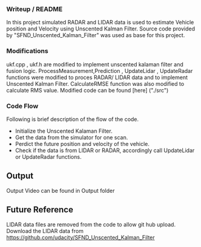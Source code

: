 ### Writeup / README
In this project simulated RADAR and LIDAR data is used to estimate Vehicle position and Velocity using Unscented Kalman Filter. Source code provided by "SFND_Unscented_Kalman_Filter" was used as base for this project. 

### Modifications
ukf.cpp , ukf.h are modified to implement unscented kalaman filter and fusion logic. ProcessMeasurement,Prediction , UpdateLidar , UpdateRadar functions were modified to proces RADAR/ LIDAR data and to implement Unscented Kalman Filter. CalculateRMSE function was also modified to calculate RMS value. Modified code can be found [here] ("./src")

### Code Flow
Following is brief description of the flow of the code.
- Initialize the Unscented Kalaman Filter. 
- Get the data from the simulator for one scan.
- Perdict the future position and velocity of the vehicle.
- Check if the data is from LIDAR or RADAR, accordingly call UpdateLidar or UpdateRadar functions.

## Output
Output Video can be found in Output folder

## Future Reference
LIDAR data files are removed from the code to allow git hub upload. Download the LIDAR data from https://github.com/udacity/SFND_Unscented_Kalman_Filter
